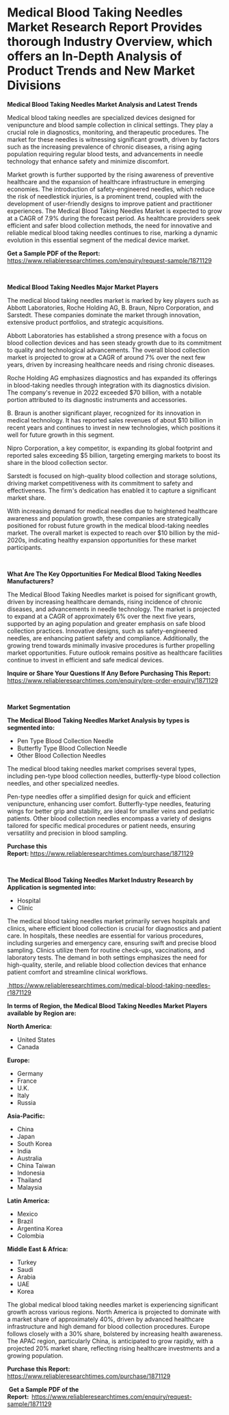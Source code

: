 <p><h1>Medical Blood Taking Needles Market Research Report Provides thorough Industry Overview, which offers an In-Depth Analysis of Product Trends and New Market Divisions</h1></p><p><strong>Medical Blood Taking Needles Market Analysis and Latest Trends</strong></p>
<p><p>Medical blood taking needles are specialized devices designed for venipuncture and blood sample collection in clinical settings. They play a crucial role in diagnostics, monitoring, and therapeutic procedures. The market for these needles is witnessing significant growth, driven by factors such as the increasing prevalence of chronic diseases, a rising aging population requiring regular blood tests, and advancements in needle technology that enhance safety and minimize discomfort.</p><p>Market growth is further supported by the rising awareness of preventive healthcare and the expansion of healthcare infrastructure in emerging economies. The introduction of safety-engineered needles, which reduce the risk of needlestick injuries, is a prominent trend, coupled with the development of user-friendly designs to improve patient and practitioner experiences. The Medical Blood Taking Needles Market is expected to grow at a CAGR of 7.9% during the forecast period. As healthcare providers seek efficient and safer blood collection methods, the need for innovative and reliable medical blood taking needles continues to rise, marking a dynamic evolution in this essential segment of the medical device market.</p></p>
<p><strong>Get a Sample PDF of the Report:&nbsp;</strong> <a href="https://www.reliableresearchtimes.com/enquiry/request-sample/1871129?utm_campaign=2629&utm_medium=2&utm_source=Github&utm_content=ia&utm_term=14042025&utm_id=medical-blood-taking-needles">https://www.reliableresearchtimes.com/enquiry/request-sample/1871129</a></p>
<p>&nbsp;</p>
<p><strong>Medical Blood Taking Needles Major Market Players</strong></p>
<p><p>The medical blood taking needles market is marked by key players such as Abbott Laboratories, Roche Holding AG, B. Braun, Nipro Corporation, and Sarstedt. These companies dominate the market through innovation, extensive product portfolios, and strategic acquisitions.</p><p>Abbott Laboratories has established a strong presence with a focus on blood collection devices and has seen steady growth due to its commitment to quality and technological advancements. The overall blood collection market is projected to grow at a CAGR of around 7% over the next few years, driven by increasing healthcare needs and rising chronic diseases.</p><p>Roche Holding AG emphasizes diagnostics and has expanded its offerings in blood-taking needles through integration with its diagnostics division. The company's revenue in 2022 exceeded $70 billion, with a notable portion attributed to its diagnostic instruments and accessories.</p><p>B. Braun is another significant player, recognized for its innovation in medical technology. It has reported sales revenues of about $10 billion in recent years and continues to invest in new technologies, which positions it well for future growth in this segment.</p><p>Nipro Corporation, a key competitor, is expanding its global footprint and reported sales exceeding $5 billion, targeting emerging markets to boost its share in the blood collection sector.</p><p>Sarstedt is focused on high-quality blood collection and storage solutions, driving market competitiveness with its commitment to safety and effectiveness. The firm's dedication has enabled it to capture a significant market share.</p><p>With increasing demand for medical needles due to heightened healthcare awareness and population growth, these companies are strategically positioned for robust future growth in the medical blood-taking needles market. The overall market is expected to reach over $10 billion by the mid-2020s, indicating healthy expansion opportunities for these market participants.</p></p>
<p>&nbsp;</p>
<p><strong>What Are The Key Opportunities For Medical Blood Taking Needles Manufacturers?</strong></p>
<p><p>The Medical Blood Taking Needles market is poised for significant growth, driven by increasing healthcare demands, rising incidence of chronic diseases, and advancements in needle technology. The market is projected to expand at a CAGR of approximately 6% over the next five years, supported by an aging population and greater emphasis on safe blood collection practices. Innovative designs, such as safety-engineered needles, are enhancing patient safety and compliance. Additionally, the growing trend towards minimally invasive procedures is further propelling market opportunities. Future outlook remains positive as healthcare facilities continue to invest in efficient and safe medical devices.</p></p>
<p><strong>Inquire or Share Your Questions If Any Before Purchasing This Report:</strong> <a href="https://www.reliableresearchtimes.com/enquiry/pre-order-enquiry/1871129?utm_campaign=2629&utm_medium=2&utm_source=Github&utm_content=ia&utm_term=14042025&utm_id=medical-blood-taking-needles">https://www.reliableresearchtimes.com/enquiry/pre-order-enquiry/1871129</a></p>
<p>&nbsp;</p>
<p><strong>Market Segmentation</strong></p>
<p><strong>The Medical Blood Taking Needles Market Analysis by types is segmented into:</strong></p>
<p><ul><li>Pen Type Blood Collection Needle</li><li>Butterfly Type Blood Collection Needle</li><li>Other Blood Collection Needles</li></ul></p>
<p><p>The medical blood taking needles market comprises several types, including pen-type blood collection needles, butterfly-type blood collection needles, and other specialized needles. </p><p>Pen-type needles offer a simplified design for quick and efficient venipuncture, enhancing user comfort. Butterfly-type needles, featuring wings for better grip and stability, are ideal for smaller veins and pediatric patients. Other blood collection needles encompass a variety of designs tailored for specific medical procedures or patient needs, ensuring versatility and precision in blood sampling.</p></p>
<p><strong>Purchase this Report:&nbsp;</strong><a href="https://www.reliableresearchtimes.com/purchase/1871129?utm_campaign=2629&utm_medium=2&utm_source=Github&utm_content=ia&utm_term=14042025&utm_id=medical-blood-taking-needles">https://www.reliableresearchtimes.com/purchase/1871129</a></p>
<p>&nbsp;</p>
<p><strong>The Medical Blood Taking Needles Market Industry Research by Application is segmented into:</strong></p>
<p><ul><li>Hospital</li><li>Clinic</li></ul></p>
<p><p>The medical blood taking needles market primarily serves hospitals and clinics, where efficient blood collection is crucial for diagnostics and patient care. In hospitals, these needles are essential for various procedures, including surgeries and emergency care, ensuring swift and precise blood sampling. Clinics utilize them for routine check-ups, vaccinations, and laboratory tests. The demand in both settings emphasizes the need for high-quality, sterile, and reliable blood collection devices that enhance patient comfort and streamline clinical workflows.</p></p>
<p><a href="https://www.reliableresearchtimes.com/medical-blood-taking-needles-r1871129?utm_campaign=2629&utm_medium=2&utm_source=Github&utm_content=ia&utm_term=14042025&utm_id=medical-blood-taking-needles">&nbsp;https://www.reliableresearchtimes.com/medical-blood-taking-needles-r1871129</a></p>
<p><strong>In terms of Region, the Medical Blood Taking Needles Market Players available by Region are:</strong></p>
<p>
    <p> <strong> North America: </strong>
        <ul>
            <li>United States</li>
            <li>Canada</li>
        </ul>
        </p> 
    <p> <strong> Europe: </strong>
        <ul>
            <li>Germany</li>
            <li>France</li>
            <li>U.K.</li>
            <li>Italy</li>
            <li>Russia</li>
        </ul>
        </p> 
    <p> <strong> Asia-Pacific: </strong>
        <ul>
            <li>China</li>
            <li>Japan</li>
            <li>South Korea</li>
            <li>India</li>
            <li>Australia</li>
            <li>China Taiwan</li>
            <li>Indonesia</li>
            <li>Thailand</li>
            <li>Malaysia</li>
        </ul>
        </p> 
    <p> <strong> Latin America: </strong>
        <ul>
            <li>Mexico</li>
            <li>Brazil</li>
            <li>Argentina Korea</li>
            <li>Colombia</li>
        </ul>
        </p> 
    <p> <strong> Middle East & Africa: </strong>
        <ul>
            <li>Turkey</li>
            <li>Saudi</li>
            <li>Arabia</li>
            <li>UAE</li>
            <li>Korea</li>
        </ul>
    </p>
    </p>
<p><p>The global medical blood taking needles market is experiencing significant growth across various regions. North America is projected to dominate with a market share of approximately 40%, driven by advanced healthcare infrastructure and high demand for blood collection procedures. Europe follows closely with a 30% share, bolstered by increasing health awareness. The APAC region, particularly China, is anticipated to grow rapidly, with a projected 20% market share, reflecting rising healthcare investments and a growing population.</p></p>
<p><strong>Purchase this Report: </strong><a href="https://www.reliableresearchtimes.com/purchase/1871129?utm_campaign=2629&utm_medium=2&utm_source=Github&utm_content=ia&utm_term=14042025&utm_id=medical-blood-taking-needles">https://www.reliableresearchtimes.com/purchase/1871129</a></p>
<p>&nbsp;<strong>Get a Sample PDF of the Report:&nbsp;&nbsp;</strong><a href="https://www.reliableresearchtimes.com/enquiry/request-sample/1871129?utm_campaign=2629&utm_medium=2&utm_source=Github&utm_content=ia&utm_term=14042025&utm_id=medical-blood-taking-needles">https://www.reliableresearchtimes.com/enquiry/request-sample/1871129</a></p>
<p><strong></strong></p>
<p><p></p><p></p><p></p></p>